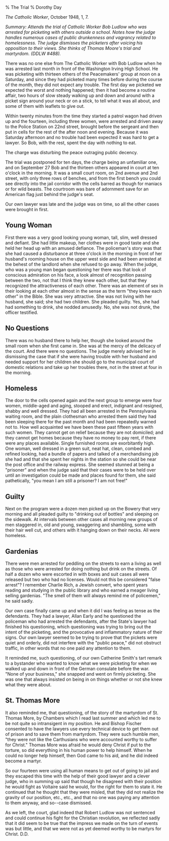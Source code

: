 % The Trial
% Dorothy Day

*The Catholic Worker*, October 1948, 1, 7.

*Summary: Attends the trial of Catholic Worker Bob Ludlow who was
arrested for picketing with others outside a school. Notes how the judge
handles numerous cases of public drunkenness and vagrancy related to
homelessness. The judge dismisses the picketers after voicing his
opposition to their views. She thinks of Thomas Moore's trial and
martyrdom. (DDLW \#488).*

There was no one else from The Catholic Worker with Bob Ludlow when he
was arrested last month in front of the Washington Irving High School.
He was picketing with thirteen others of the Peacemakers' group at noon
on a Saturday, and since they had picketed many times before during the
course of the month, they did not expect any trouble. The first day we
picketed we expected the worst and nothing happened; then it had become
a routine affair, two hours of slow steady walking up and down and
around with a picket sign around your neck or on a stick, to tell what
it was all about, and some of them with leaflets to give out.

Within twenty minutes from the time they started a patrol wagon had
driven up and the fourteen, including three women, were arrested and
driven away to the Police Station on 22nd street, brought before the
sergeant and then put in cells for the rest of the after noon and
evening. Because it was Saturday afternoon and no trouble had been
expected it was hard to get a lawyer. So Bob, with the rest, spent the
day with nothing to eat.

The charge was disturbing the peace outraging public decency.

The trial was postponed for ten days, the charge being an unfamiliar
one, and on September 27 Bob and the thirteen others appeared in court
at ten o'clock in the morning. It was a small court room, on 2nd avenue
and 2nd street, with only three rows of benches, and from the first
bench you could see directly into the jail corridor with the cells
barred as though for maniacs or for wild beasts. The courtroom was bare
of adornment save for an American flag just behind the judge's seat.

Our own lawyer was late and the judge was on time, so all the other
cases were brought in first.

Young Woman
---

First there was a very good looking young woman, tall, slim, well
dressed and defiant. She had little makeup, her clothes were in good
taste and she held her head up with an amused defiance. The policeman's
story was that she had caused a disturbance at three o'clock in the
morning in front of her husband's rooming house on the upper west side
and had been arrested at the behest of the landlord when she refused to
go away. When the judge, who was a young man began questioning her there
was that look of conscious admiration on his face, a look almost of
recognition passing between the two, not that I think they knew each
other, but that they recognized the attractiveness of each other. There
was an element of sex in their looking at each other almost in the sense
as the term "they knew each other" in the Bible. She was very
attractive. She was not living with her husband, she said; she had two
children. She pleaded guilty. Yes, she had had something to drink, she
nodded amusedly. No, she was not drunk, the officer testified.

No Questions
---

There was no husband there to help her, though she looked around the
small room when she first came in. She was at the mercy of the delicacy
of the court. And there were no questions. The judge merely advised her
in dismissing the case that if she were having trouble with her husband
and needed support for her children she should go to the municipal court
of domestic relations and take up her troubles there, not in the street
at four in the morning.

Homeless
---

The door to the cells opened again and the next group to emerge were
four women, middle-aged and aging, stooped and erect, indignant and
resigned, shabby and well dressed. They had all been arrested in the
Pennsylvania waiting room, and the plain clothesman who arrested them
said they had been sleeping there for the past month and had been
repeatedly warned not to. How well acquainted we have been these past
fifteen years with such women. They cannot get on relief because they
are not domiciled; and they cannot get homes because they have no money
to pay rent, if there were any places available. Single furnished rooms
are exorbitantly high. One woman, well dressed in a green suit, neat
hat, clean, combed and refined looking, had a bundle of papers and
talked of a merchandising job she had and that she spent her nights in
the station so she could be near the post office and the railway
express. She seemed stunned at being a "prisoner" and when the judge
said that their cases were to be held over until an investigation could
be made and places found for them, she said pathetically, "you mean I am
still a prisoner? I am not free!"

Guilty
---

Next on the program were a dozen men picked up on the Bowery that very
morning and all pleaded guilty to "drinking out of bottles" and sleeping
on the sidewalk. At intervals between other cases all morning new groups
of men staggered in, old and young, swaggering and shambling, some with
their hair well cut, and others with it hanging down on their necks. All
were homeless.

Gardenias
---

There were men arrested for peddling on the streets to earn a living as
well as those who were arrested for doing nothing but drink on the
streets. Of half a dozen who were escorted in with boxes and suit cases
all were released but two who had no licenses. Would not this be
considered "false arrest"? I remember Charlie Rich, a Jewish convert,
who spent years reading and studying in the public library and who
earned a meager living selling gardenias. "The smell of them will always
remind me of policemen," he said sadly.

Our own case finally came up and when it did I was feeling as tense as
the defendants. They had a lawyer, Allan Early and he questioned the
policeman who had arrested the defendants, after the State's lawyer had
finished his questioning, which questioning was trying to bring out the
intent of the picketing, and the provocative and inflammatory nature of
their signs. Our own lawyer seemed to be trying to prove that the
pickets were quiet and orderly, did not interfere with the "public
peace," did not obstruct traffic, in other words that no one paid any
attention to them.

It reminded me, such questioning, of our own Catherine Smith's tart
remark to a bystander who wanted to know what we were picketing for when
we walked up and down in front of the German consulate before the war.
"None of your business," she snapped and went on firmly picketing. She
was one that always insisted on being in on things whether or not she
knew what they were about.

St. Thomas More
---

It also reminded me, that questioning, of the story of the martyrdom of
St. Thomas More, by Chambers which I read last summer and which led me
to be not quite so intransigent in my position. He and Bishop Fischer
consented to have the lawyers use every technical device to get them out
of prison and to save them from martyrdom. They were such humble men,
"they were not like the Carthusians who were accounted worthy to suffer
for Christ." Thomas More was afraid he would deny Christ if put to the
torture, so did everything in his human power to help himself. When he
could no longer help himself, then God came to his aid, and he did
indeed become a martyr.

So our fourteen were using all human means to get out of going to jail
and they escaped this time with the help of their good lawyer and a
clever judge, who in summing up said that though he disagreed with their
position he would fight as Voltaire said he would, for the right for
them to state it. He continued that he thought that they were misled,
that they did not realize the gravity of our position, etc., etc., and
that no one was paying any attention to them anyway, and so--case
dismissed.

As we left, the court, glad indeed that Robert Ludlow was not sentenced
and could continue his fight for the Christian revolution, we reflected
sadly that it did seem to be true that the impress we made on the turn
of events was but little, and that we were not as yet deemed worthy to
be martyrs for Christ. D.D.
